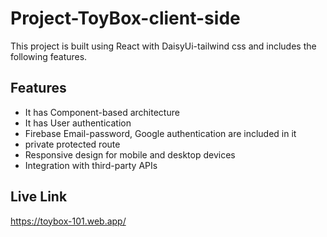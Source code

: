 # Project-ToyBox-client-side
This project is built using React with DaisyUi-tailwind css and includes the following features.
## Features
* It has Component-based architecture
* It has User authentication 
* Firebase Email-password, Google authentication are included in it
* private protected route
* Responsive design for mobile and desktop devices
* Integration with third-party APIs
## Live Link
https://toybox-101.web.app/
